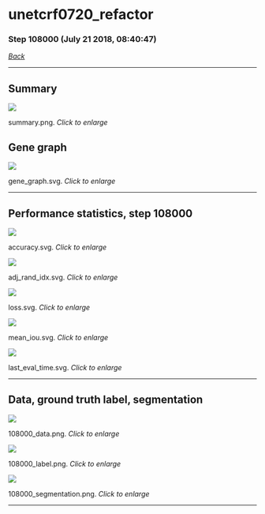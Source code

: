 # unetcrf0720_refactor

### Step 108000 (July 21 2018, 08:40:47)

[_Back_](..)

---

## Summary

<div class="images"><a href="media/summary.png"><img  src="media/summary.png" align="center"></a><p>summary.png. <i>Click to enlarge</i></p></div>

## Gene graph

<div class="images"><a href="media/gene_graph.svg"><img  src="media/gene_graph.svg" align="center"></a><p>gene_graph.svg. <i>Click to enlarge</i></p></div>

---

## Performance statistics, step 108000

<div class="images"><a href="media/accuracy.svg"><img class="mini" src="media/accuracy.svg" align="center"></a><p>accuracy.svg. <i>Click to enlarge</i></p></div>
<div class="images"><a href="media/adj_rand_idx.svg"><img class="mini" src="media/adj_rand_idx.svg" align="center"></a><p>adj_rand_idx.svg. <i>Click to enlarge</i></p></div>
<div class="images"><a href="media/loss.svg"><img class="mini" src="media/loss.svg" align="center"></a><p>loss.svg. <i>Click to enlarge</i></p></div>
<div class="images"><a href="media/mean_iou.svg"><img class="mini" src="media/mean_iou.svg" align="center"></a><p>mean_iou.svg. <i>Click to enlarge</i></p></div>
<div class="images"><a href="media/last_eval_time.svg"><img class="mini" src="media/last_eval_time.svg" align="center"></a><p>last_eval_time.svg. <i>Click to enlarge</i></p></div>

---

## Data, ground truth label, segmentation

<div class="images"><a href="media/108000_data.png"><img class="mini" src="media/108000_data.png" align="center"></a><p>108000_data.png. <i>Click to enlarge</i></p></div>
<div class="images"><a href="media/108000_label.png"><img class="mini" src="media/108000_label.png" align="center"></a><p>108000_label.png. <i>Click to enlarge</i></p></div>
<div class="images"><a href="media/108000_segmentation.png"><img class="mini" src="media/108000_segmentation.png" align="center"></a><p>108000_segmentation.png. <i>Click to enlarge</i></p></div>

---



